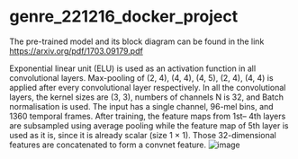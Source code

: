 # genre_221216_docker_project

The pre-trained model and its block diagram can be found in the link https://arxiv.org/pdf/1703.09179.pdf

Exponential linear unit (ELU) is used as an activation function in all convolutional layers. Max-pooling of (2, 4), (4, 4), (4, 5), (2, 4), (4, 4) is applied after every convolutional layer respectively. In all the convolutional layers, the kernel sizes are (3, 3), numbers of channels N is 32, and Batch normalisation is used. The input has a single channel, 96-mel bins, and 1360 temporal frames. After training, the feature maps from 1st– 4th layers are subsampled using average pooling while the feature map of 5th layer is used as it is, since it is already scalar (size 1 × 1). Those 32-dimensional features are concatenated to form a convnet feature.
![image](https://user-images.githubusercontent.com/26374302/209610143-798e83fc-f2c3-4e6b-b70d-8d5038113a7a.png)
